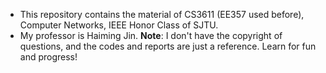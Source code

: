 * This repository contains the material of CS3611 (EE357 used before), Computer Networks, IEEE Honor Class of SJTU.
* My professor is Haiming Jin.
**Note**: I don't have the copyright of questions, and the codes and reports are just a reference. Learn for fun and progress!

